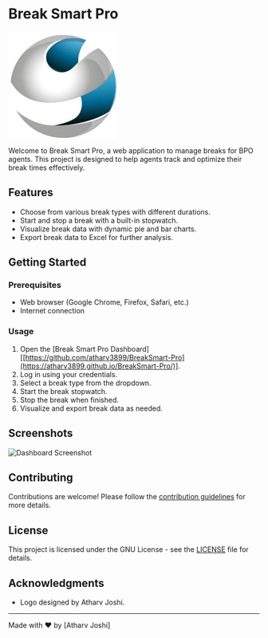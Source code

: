 # Break Smart Pro

![Break Smart Pro Logo](logo.jpg)

Welcome to Break Smart Pro, a web application to manage breaks for BPO agents. This project is designed to help agents track and optimize their break times effectively.

## Features

- Choose from various break types with different durations.
- Start and stop a break with a built-in stopwatch.
- Visualize break data with dynamic pie and bar charts.
- Export break data to Excel for further analysis.

## Getting Started

### Prerequisites

- Web browser (Google Chrome, Firefox, Safari, etc.)
- Internet connection

### Usage

1. Open the [Break Smart Pro Dashboard] [[https://github.com/atharv3899/BreakSmart-Pro](https://atharv3899.github.io/BreakSmart-Pro/)].
2. Log in using your credentials.
3. Select a break type from the dropdown.
4. Start the break stopwatch.
5. Stop the break when finished.
6. Visualize and export break data as needed.

## Screenshots

![Dashboard Screenshot](screenshots/dashboard.png)

## Contributing

Contributions are welcome! Please follow the [contribution guidelines](CONTRIBUTING.md) for more details.

## License

This project is licensed under the GNU License - see the [LICENSE](LICENSE) file for details.

## Acknowledgments

- Logo designed by Atharv Joshi.

---

Made with ❤️ by [Atharv Joshi]
